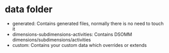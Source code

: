 # data folder

- generated: Contains generated files, normally there is no need to touch it
- dimensions-subdimensions-activities: Contains DSOMM dimensions/subdimensions/activities
- custom: Contains your custom data which overrides or extends  
